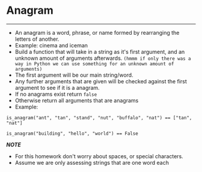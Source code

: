 # Anagram

---

* An anagram is a word, phrase, or name formed by rearranging the letters of another. 
* Example: cinema and iceman
* Build a function that will take in a string as it's first argument, and an unknown amount of arguments afterwards. `(hmmm if only there was a way in Python we can use something for an unknown amount of arguments)`
* The first argument will be our main string/word. 
* Any further arguments that are given will be checked against the first argument to see if it is a anagram.
* If no anagrams exist return `false`
* Otherwise return all arguments that are anagrams
* Example:

```
is_anagram("ant", "tan", "stand", "nut", "buffalo", "nat") == ["tan", "nat"]

is_anagram("building", "hello", "world") == False
```

***NOTE***

* For this homework don't worry about spaces, or special characters. 
* Assume we are only assessing strings that are one word each